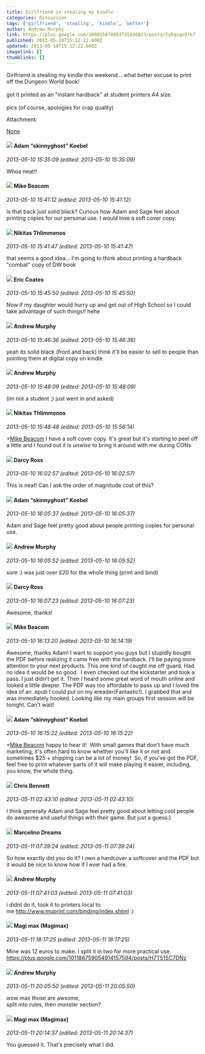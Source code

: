 ```yaml
---
title: Girlfriend is stealing my kindle
categories: Discussion
tags: ['girlfriend', 'stealing', 'kindle', 'better']
author: Andrew Murphy
link: https://plus.google.com/109015870893735836823/posts/fyRqzqx97k7
published: 2013-05-10T15:12:22.600Z
updated: 2013-05-10T15:12:22.600Z
imagelink: []
thumblinks: []
---
```


Girlfriend is stealing my kindle this weekend... what better excuse to print off the Dungeon World book!<br /><br />got it printed as an &quot;instant hardback&quot; at student printers A4 size.<br /><br />pics (of course, apologies for crap quality)


Attachment:

<a href='https://plus.google.com/photos/109015870893735836823/albums/5876368751912534977?sqi=100084733231320276299&sqsi=495ab0e7-7352-40c7-9718-677d19c9273e'>None</a>


<div id='comment z12acfeauovcfv0bd04cch3hfvi0c10jtuw0k'>
  <h4><img src='{{site.baseurl}}//images/avatars/112484087750169360510_photo.jpg'> Adam “skinnyghost” Koebel</h4>
      <p><cite>2013-05-10 15:35:09 (edited: 2013-05-10 15:35:09)</cite></p>
        <p>Whoa neat!!</p>
</div>
        

<div id='comment z12acfeauovcfv0bd04cch3hfvi0c10jtuw0k'>
  <h4><img src='{{site.baseurl}}//images/avatars/115304592705224093823_photo.jpg'> Mike Beacom</h4>
      <p><cite>2013-05-10 15:41:12 (edited: 2013-05-10 15:41:12)</cite></p>
        <p>Is that back just solid black? Curious how Adam and Sage feel about printing copies for our personal use. I would love a soft cover copy.</p>
</div>
        

<div id='comment z12acfeauovcfv0bd04cch3hfvi0c10jtuw0k'>
  <h4><img src='{{site.baseurl}}//images/avatars/103447617849846007337_photo.jpg'> Nikitas Thlimmenos</h4>
      <p><cite>2013-05-10 15:41:47 (edited: 2013-05-10 15:41:47)</cite></p>
        <p>that seems a good idea... I&#39;m going to think about printing a hardback &quot;combat&quot; copy of DW book</p>
</div>
        

<div id='comment z12acfeauovcfv0bd04cch3hfvi0c10jtuw0k'>
  <h4><img src='{{site.baseurl}}//images/avatars/101855266460753014968_photo.jpg'> Eric Coates</h4>
      <p><cite>2013-05-10 15:45:50 (edited: 2013-05-10 15:45:50)</cite></p>
        <p>Now if my daughter would hurry up and get out of High School so I could take advantage of such things!! hehe</p>
</div>
        

<div id='comment z12acfeauovcfv0bd04cch3hfvi0c10jtuw0k'>
  <h4><img src='{{site.baseurl}}//images/avatars/109015870893735836823_photo.jpg'> Andrew Murphy</h4>
      <p><cite>2013-05-10 15:46:36 (edited: 2013-05-10 15:46:36)</cite></p>
        <p>yeah its solid black (front and back) think it&#39;ll be easier to sell to people than pointing them at digital copy on kindle</p>
</div>
        

<div id='comment z12acfeauovcfv0bd04cch3hfvi0c10jtuw0k'>
  <h4><img src='{{site.baseurl}}//images/avatars/109015870893735836823_photo.jpg'> Andrew Murphy</h4>
      <p><cite>2013-05-10 15:48:09 (edited: 2013-05-10 15:48:09)</cite></p>
        <p>(im not a student ;) just went in and asked)</p>
</div>
        

<div id='comment z12acfeauovcfv0bd04cch3hfvi0c10jtuw0k'>
  <h4><img src='{{site.baseurl}}//images/avatars/103447617849846007337_photo.jpg'> Nikitas Thlimmenos</h4>
      <p><cite>2013-05-10 15:48:48 (edited: 2013-05-10 15:56:14)</cite></p>
        <p><span class="proflinkWrapper"><span class="proflinkPrefix">+</span><a class="proflink" href="https://plus.google.com/115304592705224093823" oid="115304592705224093823">Mike Beacom</a></span> I have a soft cover copy. It&#39;s great but it&#39;s starting to peel off a little and I found out it is <i>unwise</i> to bring it around with me during CONs</p>
</div>
        

<div id='comment z12acfeauovcfv0bd04cch3hfvi0c10jtuw0k'>
  <h4><img src='{{site.baseurl}}//images/avatars/115315623705106188770_photo.jpg'> Darcy Ross</h4>
      <p><cite>2013-05-10 16:02:57 (edited: 2013-05-10 16:02:57)</cite></p>
        <p>This is neat! Can I ask the order of magnitude cost of this?</p>
</div>
        

<div id='comment z12acfeauovcfv0bd04cch3hfvi0c10jtuw0k'>
  <h4><img src='{{site.baseurl}}//images/avatars/112484087750169360510_photo.jpg'> Adam “skinnyghost” Koebel</h4>
      <p><cite>2013-05-10 16:05:37 (edited: 2013-05-10 16:05:37)</cite></p>
        <p>Adam and Sage feel pretty good about people printing copies for personal use.</p>
</div>
        

<div id='comment z12acfeauovcfv0bd04cch3hfvi0c10jtuw0k'>
  <h4><img src='{{site.baseurl}}//images/avatars/109015870893735836823_photo.jpg'> Andrew Murphy</h4>
      <p><cite>2013-05-10 16:05:52 (edited: 2013-05-10 16:05:52)</cite></p>
        <p>sure :) was just over £20 for the whole thing (print and bind) </p>
</div>
        

<div id='comment z12acfeauovcfv0bd04cch3hfvi0c10jtuw0k'>
  <h4><img src='{{site.baseurl}}//images/avatars/115315623705106188770_photo.jpg'> Darcy Ross</h4>
      <p><cite>2013-05-10 16:07:23 (edited: 2013-05-10 16:07:23)</cite></p>
        <p>Awesome, thanks!</p>
</div>
        

<div id='comment z12acfeauovcfv0bd04cch3hfvi0c10jtuw0k'>
  <h4><img src='{{site.baseurl}}//images/avatars/115304592705224093823_photo.jpg'> Mike Beacom</h4>
      <p><cite>2013-05-10 16:13:20 (edited: 2013-05-10 16:14:19)</cite></p>
        <p>Awesome, thanks Adam! I want to support you guys but I stupidly bought the PDF before realizing it came free with the hardback. I&#39;ll be paying more attention to your next products. This one kind of caught me off guard. Had no idea it would be so good.  I even checked out the kickstarter and took a pass. I just didn&#39;t get it. Then I heard some great word of mouth online and looked a little deeper. The PDF was too affordable to pass up and I loved the idea of an .epub I could put on my ereader(Fantastic!). I grabbed that and was immediately hooked. Looking like my main groups first session will be tonight. Can&#39;t wait!</p>
</div>
        

<div id='comment z12acfeauovcfv0bd04cch3hfvi0c10jtuw0k'>
  <h4><img src='{{site.baseurl}}//images/avatars/112484087750169360510_photo.jpg'> Adam “skinnyghost” Koebel</h4>
      <p><cite>2013-05-10 16:15:22 (edited: 2013-05-10 16:15:22)</cite></p>
        <p><span class="proflinkWrapper"><span class="proflinkPrefix">+</span><a class="proflink" href="https://plus.google.com/115304592705224093823" oid="115304592705224093823">Mike Beacom</a></span> happy to hear it!  With small games that don&#39;t have much marketing, it&#39;s often hard to know whether you&#39;ll like it or not and sometimes $25 + shipping can be a lot of money!  So, if you&#39;ve got the PDF, feel free to print whatever parts of it will make playing it easier, including, you know, the whole thing.</p>
</div>
        

<div id='comment z12acfeauovcfv0bd04cch3hfvi0c10jtuw0k'>
  <h4><img src='{{site.baseurl}}//images/avatars/118281161314909153080_photo.jpg'> Chris Bennett</h4>
      <p><cite>2013-05-11 02:43:10 (edited: 2013-05-11 02:43:10)</cite></p>
        <p>I think generally Adam and Sage feel pretty good about letting cool people do awesome and useful things with their game. But just a guess:)</p>
</div>
        

<div id='comment z12acfeauovcfv0bd04cch3hfvi0c10jtuw0k'>
  <h4><img src='{{site.baseurl}}//images/avatars/100117086602225625440_photo.jpg'> Marcelino Dreams</h4>
      <p><cite>2013-05-11 07:39:24 (edited: 2013-05-11 07:39:24)</cite></p>
        <p>So how exactly did you do it? I own a hardcover a softcover and the PDF but it would be nice to know how if I ever had a fire.</p>
</div>
        

<div id='comment z12acfeauovcfv0bd04cch3hfvi0c10jtuw0k'>
  <h4><img src='{{site.baseurl}}//images/avatars/109015870893735836823_photo.jpg'> Andrew Murphy</h4>
      <p><cite>2013-05-11 07:41:03 (edited: 2013-05-11 07:41:03)</cite></p>
        <p>i didnt do it, took it to printers local to me <a href="http://www.muprint.com/binding/index.shtml" class="ot-anchor">http://www.muprint.com/binding/index.shtml</a> :)</p>
</div>
        

<div id='comment z12acfeauovcfv0bd04cch3hfvi0c10jtuw0k'>
  <h4><img src='{{site.baseurl}}//images/avatars/101186759054914157594_photo.jpg'> Magi max (Magimax)</h4>
      <p><cite>2013-05-11 18:17:25 (edited: 2013-05-11 18:17:25)</cite></p>
        <p>Mine was 12 euros to make. I split it in two for more practical use.<br /><a href="https://plus.google.com/101186759054914157594/posts/H7T51SC7DNz" class="ot-anchor">https://plus.google.com/101186759054914157594/posts/H7T51SC7DNz</a></p>
</div>
        

<div id='comment z12acfeauovcfv0bd04cch3hfvi0c10jtuw0k'>
  <h4><img src='{{site.baseurl}}//images/avatars/109015870893735836823_photo.jpg'> Andrew Murphy</h4>
      <p><cite>2013-05-11 20:05:50 (edited: 2013-05-11 20:05:50)</cite></p>
        <p>wow max those are awsome,<br />split into rules, then monster section?</p>
</div>
        

<div id='comment z12acfeauovcfv0bd04cch3hfvi0c10jtuw0k'>
  <h4><img src='{{site.baseurl}}//images/avatars/101186759054914157594_photo.jpg'> Magi max (Magimax)</h4>
      <p><cite>2013-05-11 20:14:37 (edited: 2013-05-11 20:14:37)</cite></p>
        <p>You guessed it. That&#39;s precisely what I did.</p>
</div>
        